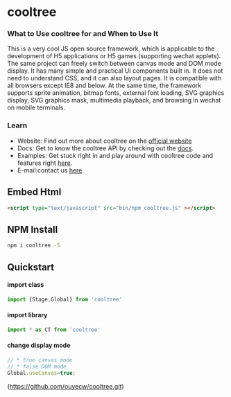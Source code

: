 # cooltree

### What to Use cooltree for and When to Use It
This is a very cool JS open source framework, which is applicable to the development of H5 applications or H5 games (supporting wechat applets). The same project can freely switch between canvas mode and DOM mode display. It has many simple and practical UI components built in. It does not need to understand CSS, and it can also layout pages. It is compatible with all browsers except IE8 and below. At the same time, the framework supports sprite animation, bitmap fonts, external font loading, SVG graphics display, SVG graphics mask, multimedia playback, and browsing in wechat on mobile terminals.

### Learn ###
- Website: Find out more about cooltree on the  [official website](http://cooltree.cn)
- Docs: Get to know the cooltree  API by checking out the [docs](http://cooltree.cn/jsdoc/index.html).
- Examples: Get stuck right in and play around with cooltree  code and features right [here](http://cooltree.cn/game.html).
- E-mail:contact us  [here](mailto:ouye@163.com).

## Embed Html

```html
<script type="text/javascript" src="bin/npm_cooltree.js" ></script>
```

## NPM Install

```sh
npm i cooltree -S
```

## Quickstart

#### import class

```js
import {Stage,Global} from 'cooltree'
```

#### import library

```js
import * as CT from 'cooltree'
```

#### change display mode

```js
// * true canvas mode
// * false DOM mode
Global.useCanvas=true;
```

(https://github.com/ouyecw/cooltree.git)
